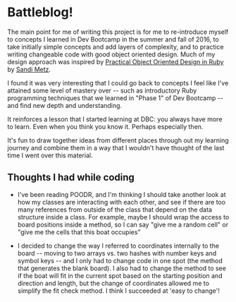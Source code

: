 
# Battleblog!

The main point for me of writing this project is for me to re-introduce myself to concepts I learned in Dev Bootcamp in the summer and fall of 2016, to take initially simple concepts and add layers of complexity, and to practice writing changeable code with good object oriented design. Much of my design approach was inspired by [Practical Object Oriented Design in Ruby](http://www.poodr.com) by [Sandi Metz](https://www.sandimetz.com). 

I found it was very interesting that I could go back to concepts I feel like I've attained some level of mastery over -- such as introductory Ruby programming techniques that we learned in "Phase 1" of Dev Bootcamp -- and find new depth and understanding. 

It reinforces a lesson that I started learning at DBC: you always have more to learn. Even when you think you know it. Perhaps especially then. 

It's fun to draw together ideas from different places through out my learning journey and combine them in a way that I wouldn't have thought of the last time I went over this material. 


## Thoughts I had while coding

- I've been reading POODR, and I'm thinking I should take another look at how my classes are interacting with each other, and see if there are too many references from outside of the class that depend on the data structure inside a class. For example, maybe I should wrap the access to board positions inside a method, so I can say "give me a random cell" or "give me the cells that this boat occupies" 


- I decided to change the way I referred to coordinates internally to the board -- moving to two arrays vs. two hashes with number keys and symbol keys -- and I only had to change code in one spot (the method that generates the blank board). I also had to change the method to see if the boat will fit in the current spot based on the starting position and direction and length, but the change of coordinates allowed me to simplify the fit check method. I think I succeeded at 'easy to change'!



